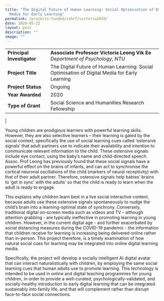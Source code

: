 ```yaml
---
title: "The Digital Future of Human Learning: Social Optimisation of Digital
  Media for Early Learning"
permalink: /projects-funded/sshrf/victoria2020/
date: 2020-05-22
layout: post
description: ""
image: ""
---
```


|  |  |
|---|---|
| **Principal Investigator** | **Associate Professor Victoria Leong Vik Ee**<br>_Department of Psychology, NTU_ |
| **Project Title** | The Digital Future of Human Learning: Social Optimisation of Digital Media for Early Learning |
| **Project Status** | Ongoing |
| **Year Awarded** | 2020 |
| **Type of Grant** | Social Science and Humanities Research Fellowship |
|

Young children are prodigious learners with powerful learning skills. However, they are also selective learners – their learning is gated by the social context, specifically the use of social learning cues called ‘ostensive signals’ that adult partners use to indicate their availability and intention to communicate relevant information to the child. These ostensive signals include eye contact, using the baby’s name and child-directed speech. Assoc. Prof Leong has previously found that these social signals have a powerful effect on the brains of infants, and can act to synchronise the cortical neuronal oscillations of the child (markers of neural receptivity) with that of their adult partner. Therefore, ostensive signals help babies’ brains to ‘get in sync’ with the adults’ so that the child is ready to learn when the adult is ready to engage.

This explains why children learn best in a live social interactive context, because adults use these ostensive signals spontaneously to nudge the child’s brain into a learning-optimal state of synchrony. Conversely, traditional digital on-screen media such as videos and TV – although attention grabbing - are typically ineffective in promoting learning in young children. However, in the current digital age - and further exacerbated by social distancing measures during the COVID-19 pandemic - the information that children receive for learning is increasing being delivered online rather than in-person. This project therefore, is a timely examination of how natural social cues for learning may be integrated into online digital learning media.

Specifically, the project will develop a socially intelligent AI digital avatar that can interact naturalistically with children, by employing the same social learning cues that human adults use to promote learning. This technology is intended to be used in online and digital teaching programmes for young children, in order to provide a well-curated, psychologically-validated, and socially-healthy introduction to early digital learning that can be integrated sustainably into family life, and that will complement rather than disrupt face-to-face social connections.